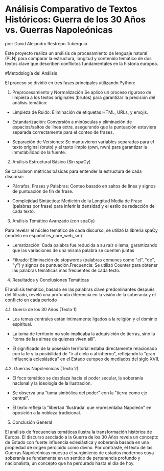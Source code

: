 # Análisis Comparativo de Textos Históricos: Guerra de los 30 Años vs. Guerras Napoleónicas

por: David Alejandro Restrepo Tuberquia

Este proyecto realiza un análisis de procesamiento de lenguaje natural (PLN) para comparar la estructura, longitud y contenido temático de dos textos clave que describen conflictos fundamentales en la historia europea.

#Metodología del Análisis

El proceso se dividió en tres fases principales utilizando Python:

1. Preprocesamiento y Normalización
Se aplicó un proceso riguroso de limpieza a los textos originales (brutos) para garantizar la precisión del análisis temático:

- Limpieza de Ruido: Eliminación de etiquetas HTML, URLs, y emojis.

- Estandarización: Conversión a minúsculas y eliminación de espacios/saltos de línea extra, asegurando que la puntuación estuviera separada correctamente para el conteo de frases.

- Separación de Versiones: Se mantuvieron variables separadas para el texto original (bruto) y el texto limpio (pwn, nwn) para garantizar la inmutabilidad de la fuente.

2. Análisis Estructural Básico (Sin spaCy)
 
Se calcularon métricas básicas para entender la estructura de cada discurso:

- Párrafos, Frases y Palabras: Conteo basado en saltos de línea y signos de puntuación de fin de frase.

- Complejidad Sintáctica: Medición de la Longitud Media de Frase (palabras por frase) para inferir la densidad y el estilo de redacción de cada texto.

3. Análisis Temático Avanzado (con spaCy)
  
Para revelar el núcleo temático de cada discurso, se utilizó la librería spaCy (modelo en español es_core_web_sm)

- Lematización: Cada palabra fue reducida a su raíz o lema, garantizando que las variaciones de una misma palabra se cuenten juntas

- Filtrado: Eliminación de stopwords (palabras comunes como "el", "de", "y") y signos de puntuación.Frecuencia: Se utilizó Counter para obtener las palabras temáticas más frecuentes de cada texto.

4. Resultados y Conclusiones Temáticas

El análisis temático, basado en las palabras clave predominantes después del filtrado, reveló una profunda diferencia en la visión de la soberanía y el conflicto en cada periodo

4.1. Guerra de los 30 Años (Texto 1)

- Los temas centrales están íntimamente ligados a la religión y el dominio espiritual.

- La toma de territorio no solo implicaba la adquisición de tierras, sino la "toma de las almas de quienes viven allí".

- El significado de la posesión territorial estaba directamente relacionado con la fe y la posibilidad de "ir al cielo o al infierno", reflejando la "gran influencia eclesiástica" en el Estado europeo de mediados del siglo XVII.

4.2. Guerras Napoleónicas (Texto 2)

- El foco temático se desplaza hacia el poder secular, la soberanía nacional y la ideología de la Ilustración.

- Se observa una "toma simbólica del poder" con la "tierra como eje central".

- El texto refleja la "libertad 'Ilustrada' que representaba Napoleón" en oposición a la nobleza tradicional.

5. Conclusión General


El análisis de frecuencias temáticas ilustra la transformación histórica de Europa. El discurso asociado a la Guerra de los 30 Años revela un concepto de Estado con fuerte influencia eclesiástica y soberanía basada en una propiedad de origen percibido como divino. Por contraste, el texto de las Guerras Napoleónicas muestra el surgimiento de estados modernos cuya soberanía se fundamenta en un sentido de pertenencia profundo y nacionalista, un concepto que ha perdurado hasta el día de hoy.
